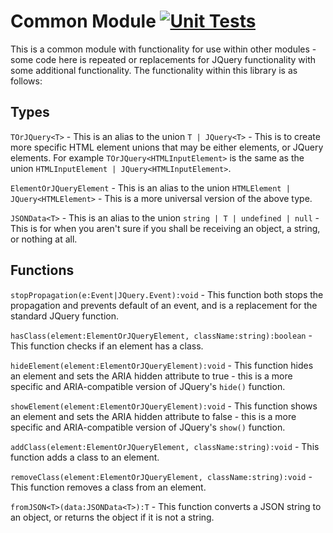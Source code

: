 # Common Module [![Unit Tests](https://github.com/droberts-ctrlo/common/actions/workflows/tests.yml/badge.svg?branch=master)](https://github.com/droberts-ctrlo/common/actions/workflows/tests.yml)

This is a common module with functionality for use within other modules - some code here is repeated or replacements for
JQuery functionality with some additional functionality. The functionality within this library is as follows:

## Types

`TOrJQuery<T>` - This is an alias to the union `T | JQuery<T>` - This is to create more specific HTML element unions
that may be either elements, or JQuery elements. For example `TOrJQuery<HTMLInputElement>` is the same as the
union `HTMLInputElement | JQuery<HTMLInputElement>`.

`ElementOrJQueryElement` - This is an alias to the union `HTMLElement | JQuery<HTMLElement>` - This is a more universal
version of the above type.

`JSONData<T>` - This is an alias to the union `string | T | undefined | null` - This is for when you aren't sure if you
shall be receiving an object, a string, or nothing at all.

## Functions

`stopPropagation(e:Event|JQuery.Event):void` - This function both stops the propagation and prevents default of an
event, and is a replacement for the standard JQuery function.

`hasClass(element:ElementOrJQueryElement, className:string):boolean` - This function checks if an element has a class.

`hideElement(element:ElementOrJQueryElement):void` - This function hides an element and sets the ARIA hidden attribute
to true - this is a more specific and ARIA-compatible version of JQuery's `hide()` function.

`showElement(element:ElementOrJQueryElement):void` - This function shows an element and sets the ARIA hidden attribute
to false - this is a more specific and ARIA-compatible version of JQuery's `show()` function.

`addClass(element:ElementOrJQueryElement, className:string):void` - This function adds a class to an element.

`removeClass(element:ElementOrJQueryElement, className:string):void` - This function removes a class from an element.

`fromJSON<T>(data:JSONData<T>):T` - This function converts a JSON string to an object, or returns the object if it is
not a string.
